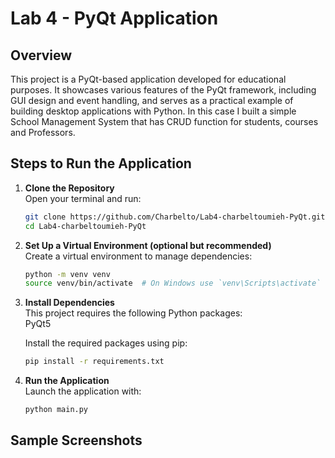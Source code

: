 # Lab 4 - PyQt Application

## Overview
This project is a PyQt-based application developed for educational purposes. It showcases various features of the PyQt framework, including GUI design and event handling, and serves as a practical example of building desktop applications with Python. In this case I built a simple School Management System that has CRUD function for students, courses and Professors.

## Steps to Run the Application

1. **Clone the Repository**  
   Open your terminal and run:
   ```bash
   git clone https://github.com/Charbelto/Lab4-charbeltoumieh-PyQt.git
   cd Lab4-charbeltoumieh-PyQt
2. **Set Up a Virtual Environment (optional but recommended)**   
   Create a virtual environment to manage dependencies:
   ```bash
   python -m venv venv
   source venv/bin/activate  # On Windows use `venv\Scripts\activate`

3. **Install Dependencies**   
   This project requires the following Python packages:   
   PyQt5
   
   Install the required packages using pip:
   ```bash
   pip install -r requirements.txt
5. **Run the Application**   
   Launch the application with:
   ```bash
   python main.py

## Sample Screenshots
